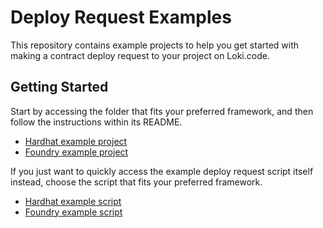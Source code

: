 # Deploy Request Examples

This repository contains example projects to help you get started with making a contract deploy request to your project on Loki.code.

## Getting Started

Start by accessing the folder that fits your preferred framework, and then follow the instructions within its README.

- [Hardhat example project](/hardhat/)
- [Foundry example project](/foundry/)

If you just want to quickly access the example deploy request script itself instead, choose the script that fits your preferred framework.

- [Hardhat example script](/hardhat/scripts/deploy-request.ts)
- [Foundry example script](/foundry/script/deploy-request.sh)
